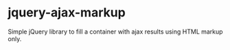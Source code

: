 # jquery-ajax-markup
Simple jQuery library to fill a container with ajax results using HTML markup only.
